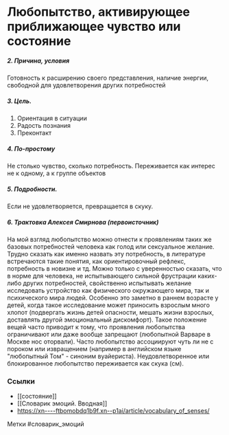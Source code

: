 #  Любопытство, активирующее приближающее чувство или состояние 

##### 2. Причина, условия
Готовность к расширению своего представления, наличие энергии, свободной для удовлетворения других потребностей

##### 3. Цель.
1. Ориентация в ситуации
2. Радость познания
3. Преконтакт 

##### 4. По-простому
Не столько чувство, сколько потребность. Переживается как интерес не к одному, а к группе объектов

##### 5. Подробности.
Если не удовлетворяется, превращается в скуку.

##### 6. Трактовка Алексея Смирнова (первоисточник)
На мой взгляд любопытство можно отнести к проявлениям таких же базовых потребностей человека как голод или сексуальное желание. Трудно сказать как именно назвать эту потребность, в литературе встречаются такие понятия, как ориентировочный рефлекс, потребность в новизне и тд. Можно только с уверенностью сказать, что в норме для человека, не испытывающего сильной фрустрации каких-либо других потребностей, свойственно испытывать желание исследовать устройство как физического окружающего мира, так и психического мира людей. Особенно это заметно в раннем возрасте у детей, когда такое исследование может приносить взрослым много хлопот (подвергать жизнь детей опасности, мешать жизни взрослых, доставлять другой эмоциональный дискомфорт). Такое положение вещей часто приводит к тому, что проявления любопытства ограничивают или даже вообще запрещают (любопытной Варваре в Москве нос оторвали). Часто любопытство ассоциируют чуть ли не с пороком или извращением (например в английском языке "любопытный Том" - синоним вуайериста). Неудовлетворенное или блокированное любопытство переживается как скука (см).


### Ссылки
- [[состояние]]
- [[Словарик эмоций. Вводная]]
- https://xn----ftbomobdq1b9f.xn--p1ai/article/vocabulary_of_senses/


Метки #словарик_эмоций 


